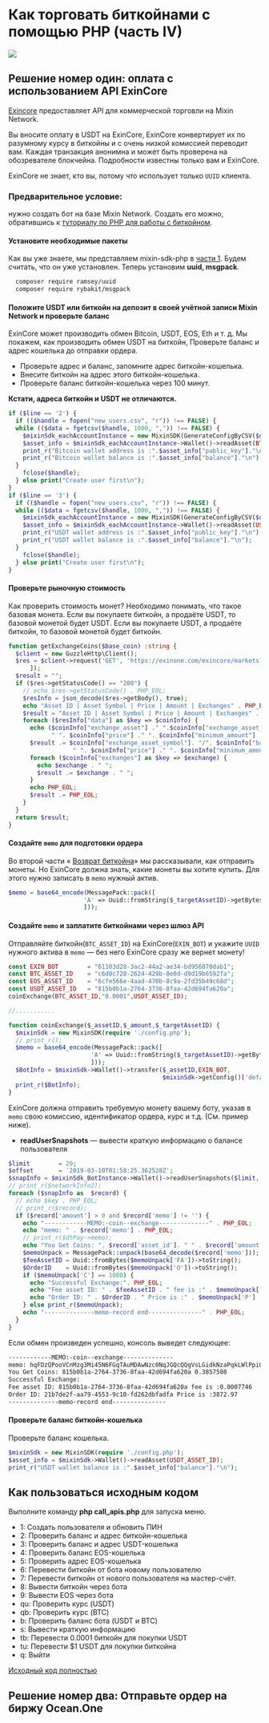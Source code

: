 # Как торговать биткойнами с помощью PHP (часть IV)
![](https://github.com/wenewzhang/mixin_labs-php-bot/raw/master/Bitcoin_php.jpg)

## Решение номер один: оплата с использованием API ExinCore 
[Exincore](https://github.com/exinone/exincore) предоставляет API для коммерческой торговли на Mixin Network.

Вы вносите оплату в USDT на ExinCore, ExinCore конвертирует их по разумному курсу в биткойны и с очень низкой комиссией переводит вам. Каждая транзакция анонимна и может быть проверена на обозревателе блокчейна. Подробности известны только вам и ExinCore.

ExinCore не знает, кто вы, потому что использует только `UUID` клиента.

### Предварительное условие:
нужно создать бот на базе Mixin Network. Создать его можно, обратившись к [туториалу по PHP для работы с биткойном](https://github.com/wenewzhang/mixin_labs-php-bot).

#### Установите необходимые пакеты
Как вы уже знаете, мы представляем mixin-sdk-php в [части 1](https://github.com/wenewzhang/mixin_labs-php-bot/blob/master/README-russian.md). Будем считать, что он уже установлен. Теперь установим **uuid, msgpack**.
```bash
  composer require ramsey/uuid
  composer require rybakit/msgpack
```
#### Положите USDT или биткойн на депозит в своей учётной записи Mixin Network и проверьте баланс
ExinCore может производить обмен Bitcoin, USDT, EOS, Eth и т. д. Мы покажем, как производить обмен USDT на биткойн,
Проверьте баланс и адрес кошелька до отправки ордера.

- Проверьте адрес и баланс, запомните адрес биткойн-кошелька.
- Внесите биткойн на адрес этого биткойн-кошелька.
- Проверьте баланс биткойн-кошелька через 100 минут.

**Кстати, адреса биткойн и USDT не отличаются.**

```php
if ($line == '2') {
  if (($handle = fopen("new_users.csv", "r")) !== FALSE) {
  while (($data = fgetcsv($handle, 1000, ",")) !== FALSE) {
    $mixinSdk_eachAccountInstance = new MixinSDK(GenerateConfigByCSV($data));
    $asset_info = $mixinSdk_eachAccountInstance->Wallet()->readAsset(BTC_ASSET_ID);
    print_r("Bitcoin wallet address is :".$asset_info["public_key"]."\n");
    print_r("Bitcoin wallet balance is :".$asset_info["balance"]."\n");
  }
    fclose($handle);
  } else print("Create user first\n");
}
if ($line == '3') {
  if (($handle = fopen("new_users.csv", "r")) !== FALSE) {
  while (($data = fgetcsv($handle, 1000, ",")) !== FALSE) {
    $mixinSdk_eachAccountInstance = new MixinSDK(GenerateConfigByCSV($data));
    $asset_info = $mixinSdk_eachAccountInstance->Wallet()->readAsset(USDT_ASSET_ID);
    print_r("USDT wallet address is :".$asset_info["public_key"]."\n");
    print_r("USDT wallet balance is :".$asset_info["balance"]."\n");
  }
    fclose($handle);
  } else print("Create user first\n");
}
```
#### Проверьте рыночную стоимость
Как проверить стоимость монет? Необходимо понимать, что такое базовая монета. Если вы покупаете биткойн, а продаёте USDT, то базовой монетой будет USDT. Если вы покупаете USDT, а продаёте биткойн, то базовой монетой будет биткойн.
```php
function getExchangeCoins($base_coin) :string {
  $client = new GuzzleHttp\Client();
  $res = $client->request('GET', 'https://exinone.com/exincore/markets?base_asset='.$base_coin, [
      ]);
  $result = "";
  if ($res->getStatusCode() == "200") {
    // echo $res->getStatusCode() . PHP_EOL;
    $resInfo = json_decode($res->getBody(), true);
    echo "Asset ID | Asset Symbol | Price | Amount | Exchanges" . PHP_EOL;
    $result = "Asset ID | Asset Symbol | Price | Amount | Exchanges" . PHP_EOL;
    foreach ($resInfo["data"] as $key => $coinInfo) {
      echo ($coinInfo["exchange_asset"] ." ".$coinInfo["exchange_asset_symbol"]. "/". $coinInfo["base_asset_symbol"] .
            " ". $coinInfo["price"] ." ". $coinInfo["minimum_amount"] ."-". $coinInfo["maximum_amount"] . " ");
      $result .= $coinInfo["exchange_asset_symbol"]. "/". $coinInfo["base_asset_symbol"] .
                  " ". $coinInfo["price"] ." ". $coinInfo["minimum_amount"] ."-". $coinInfo["maximum_amount"] . " ";
      foreach ($coinInfo["exchanges"] as $key => $exchange) {
        echo $exchange . " ";
        $result .= $exchange . " ";
      }
      echo PHP_EOL;
      $result .= PHP_EOL;
    }
  }
  return $result;
}
```

#### Создайте `memo` для подготовки ордера
Во второй части « [Возврат биткойна](https://github.com/wenewzhang/mixin_labs-php-bot/blob/master/README2.md)» мы рассказывали, как отправить монеты. Но ExinCore должна знать, какие монеты вы хотите купить. Для этого нужно записать в `memo` нужный актив.
```php
$memo = base64_encode(MessagePack::pack([
                     'A' => Uuid::fromString($_targetAssetID)->getBytes(),
                     ]));
```
#### Создайте `memo` и заплатите биткойнами через шлюз API
Отправляйте биткойн(`BTC_ASSET_ID`) на ExinCore(`EXIN_BOT`) и укажите `UUID` нужного актива в `memo` — без него ExinCore сразу же вернет монету!
```php
const EXIN_BOT        = "61103d28-3ac2-44a2-ae34-bd956070dab1";
const BTC_ASSET_ID    = "c6d0c728-2624-429b-8e0d-d9d19b6592fa";
const EOS_ASSET_ID    = "6cfe566e-4aad-470b-8c9a-2fd35b49c68d";
const USDT_ASSET_ID   = "815b0b1a-2764-3736-8faa-42d694fa620a";
coinExchange(BTC_ASSET_ID,"0.0001",USDT_ASSET_ID);

//...........

function coinExchange($_assetID,$_amount,$_targetAssetID) {
  $mixinSdk = new MixinSDK(require './config.php');
  // print_r();
  $memo = base64_encode(MessagePack::pack([
                       'A' => Uuid::fromString($_targetAssetID)->getBytes(),
                       ]));
  $BotInfo = $mixinSdk->Wallet()->transfer($_assetID,EXIN_BOT,
                                           $mixinSdk->getConfig()['default']['pin'],$_amount,$memo);
  print_r($BotInfo);
}
```
ExinCore должна отправить требуемую монету  вашему боту, указав в `memo` свою комиссию, идентификатор ордера, курс и т.д. (См. пример ниже). 
- **readUserSnapshots** — вывести краткую информацию о балансе пользователя 
```php
$limit        = 20;
$offset       = '2019-03-10T01:58:25.362528Z';
$snapInfo = $mixinSdk_BotInstance->Wallet()->readUserSnapshots($limit, $offset);
// print_r($networkInfo2);
foreach ($snapInfo as  $record) {
  // echo $key . PHP_EOL;
  // print_r($record);
  if ($record['amount'] > 0 and $record['memo'] != '') {
    echo "------------MEMO:-coin--exchange--------------" . PHP_EOL;
    echo "memo: " . $record['memo'] . PHP_EOL;
    // print_r($dtPay->memo);
    echo "You Get Coins: ". $record['asset_id']. " " . $record['amount'] . PHP_EOL;
    $memoUnpack = MessagePack::unpack(base64_decode($record['memo']));
    $feeAssetID = Uuid::fromBytes($memoUnpack['FA'])->toString();
    $OrderID    = Uuid::fromBytes($memoUnpack['O'])->toString();
    if ($memoUnpack['C'] == 1000) {
      echo "Successful Exchange:". PHP_EOL;
      echo "Fee asset ID: " . $feeAssetID . " fee is :" . $memoUnpack['F'] . PHP_EOL;
      echo "Order ID: " . $OrderID . " Price is :" . $memoUnpack['P'] . PHP_EOL;
    } else print_r($memoUnpack);
    echo "--------------memo-record end---------------" . PHP_EOL;
  }
}
```

Если обмен произведен успешно, консоль выведет следующее:
```bash
------------MEMO:-coin--exchange--------------
memo: hqFDzQPooVCnMzg3Mi45N6FGqTAuMDAwNzc0NqJGQcQQgVsLGidkNzaPqkLWlPpiCqFUoUahT8QQIbfeL6p5RVOcEP0mLb+t+g==
You Get Coins: 815b0b1a-2764-3736-8faa-42d694fa620a 0.3857508
Successful Exchange:
Fee asset ID: 815b0b1a-2764-3736-8faa-42d694fa620a fee is :0.0007746
Order ID: 21b7de2f-aa79-4553-9c10-fd262dbfadfa Price is :3872.97
--------------memo-record end---------------
```

#### Проверьте баланс биткойн-кошелька
Проверьте баланс кошелька.
```php
$mixinSdk = new MixinSDK(require './config.php');
$asset_info = $mixinSdk->Wallet()->readAsset(USDT_ASSET_ID);
print_r("USDT wallet balance is :".$asset_info["balance"]."\n");
```
## Как пользоваться исходным кодом
Выполните команду **php call_apis.php** для запуска меню. 

- 1: Создать пользователя и обновить ПИН
- 2: Проверить баланс и адрес биткойн-кошелька
- 3: Проверить баланс и адрес USDT-кошелька
- 4: Проверить баланс EOS-кошелька
- 5: Проверить адрес EOS-кошелька
- 6: Перевести биткойн от бота новому пользователю
- 7: Перевести биткойн от нового пользователя на мастер-счёт.
- 8: Вывести биткойн через бота
- 9: Вывести EOS через бота
- qu: Проверить курс (USDT)
- qb: Проверить курс (BTC)
- b: Проверить баланс бота (USDT и BTC)
- s: Вывести краткую информацию 
- tb: Перевести 0.0001 биткойн для покупки USDT
- tu: Перевести $1 USDT для покупки биткойна
- q: Выйти

[Исходный код полностью](https://github.com/wenewzhang/mixin_labs-php-bot/blob/master/call_apis.php)

## Решение номер два: Отправьте ордер на биржу Ocean.One
